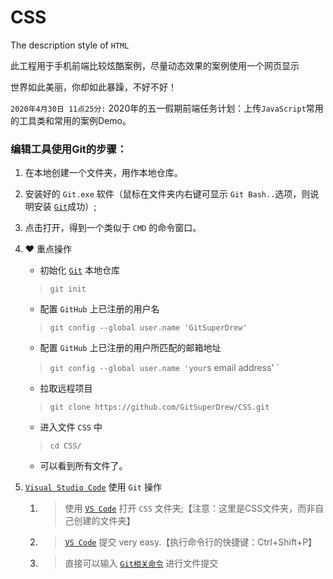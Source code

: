# CSS
The description style of `HTML`

此工程用于手机前端比较炫酷案例，尽量动态效果的案例使用一个网页显示

世界如此美丽，你却如此暴躁，不好不好！

`2020年4月30日 11点25分:`
    2020年的五一假期前端任务计划：上传`JavaScript`常用的工具类和常用的案例Demo。


### 编辑工具使用Git的步骤：
1. 在本地创建一个文件夹，用作本地仓库。
2. 安装好的 `Git.exe` 软件（鼠标在文件夹内右键可显示 `Git Bash..`选项，则说明安装 [`Git`](https://git-scm.com/)成功）;
3. 点击打开，得到一个类似于 `CMD` 的命令窗口。
4. ♥ 重点操作
    - 初始化 [`Git`](https://git-scm.com/) 本地仓库
    > `git init`
    - 配置 `GitHub` 上已注册的用户名
    > `git config --global user.name 'GitSuperDrew'`
    - 配置 `GitHub` 上已注册的用户所匹配的邮箱地址
    > `git config --global user.name 'your`s email address' `
    - 拉取远程项目
    > `git clone https://github.com/GitSuperDrew/CSS.git`
    - 进入文件 `CSS` 中
    > `cd CSS/`
    - 可以看到所有文件了。

5. [`Visual Studio Code`](https://code.visualstudio.com/) 使用 `Git` 操作
    1. > 使用 [`VS Code`](https://code.visualstudio.com/) 打开 `CSS` 文件夹;【注意：这里是CSS文件夹，而非自己创建的文件夹】
    2. > [`VS Code`](https://code.visualstudio.com/) 提交 very easy.【执行命令行的快捷键：Ctrl+Shift+P】
    3. > 直接可以输入 [`Git相关命令`](https://www.git-scm.com/book/zh/v2) 进行文件提交
